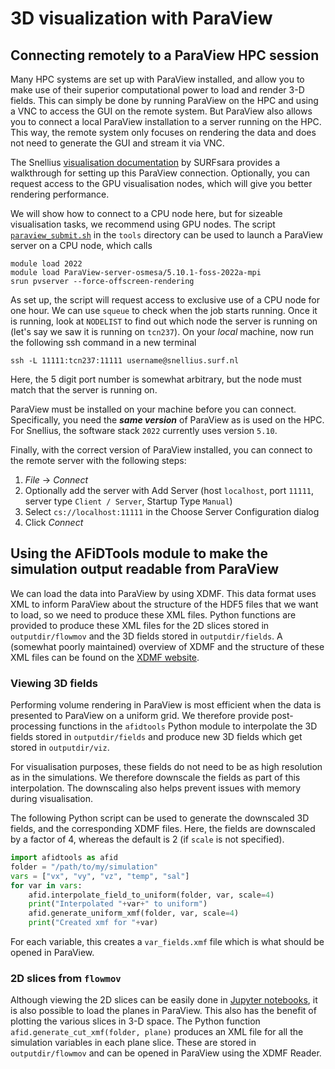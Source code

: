 # 3D visualization with ParaView

## Connecting remotely to a ParaView HPC session

Many HPC systems are set up with ParaView installed, and allow you to make use of their superior computational power to load and render 3-D fields.
This can simply be done by running ParaView on the HPC and using a VNC to access the GUI on the remote system.
But ParaView also allows you to connect a local ParaView installation to a server running on the HPC.
This way, the remote system only focuses on rendering the data and does not need to generate the GUI and stream it via VNC.

The Snellius [visualisation documentation](https://servicedesk.surf.nl/wiki/display/WIKI/ParaView+client-sever+mode+for+parallel+visualization) by SURFsara provides a walkthrough for setting up this ParaView connection.
Optionally, you can request access to the GPU visualisation nodes, which will give you better rendering performance.

We will show how to connect to a CPU node here, but for sizeable visualisation tasks, we recommend using GPU nodes.
The script [`paraview_submit.sh`]() in the `tools` directory can be used to launch a ParaView server on a CPU node, which calls 
```
module load 2022
module load ParaView-server-osmesa/5.10.1-foss-2022a-mpi
srun pvserver --force-offscreen-rendering
```
As set up, the script will request access to exclusive use of a CPU node for one hour.
We can use `squeue` to check when the job starts running.
Once it is running, look at `NODELIST` to find out which node the server is running on (let's say we saw it is running on `tcn237`).
On your *local* machine, now run the following ssh command in a new terminal
```
ssh -L 11111:tcn237:11111 username@snellius.surf.nl
```
Here, the 5 digit port number is somewhat arbitrary, but the node must match that the server is running on.

ParaView must be installed on your machine before you can connect.
Specifically, you need the **_same version_** of ParaView as is used on the HPC.
For Snellius, the software stack `2022` currently uses version `5.10`.

Finally, with the correct version of ParaView installed, you can connect to the remote server with the following steps:

1. *File* -> *Connect*
2. Optionally add the server with Add Server (host `localhost`, port `11111`, server type `Client / Server`, Startup Type `Manual`)
3. Select `cs://localhost:11111` in the Choose Server Configuration dialog
4. Click *Connect*

## Using the AFiDTools module to make the simulation output readable from ParaView

We can load the data into ParaView by using XDMF.
This data format uses XML to inform ParaView about the structure of the HDF5 files that we want to load, so we need to produce these XML files.
Python functions are provided to produce these XML files for the 2D slices stored in `outputdir/flowmov` and the 3D fields stored in `outputdir/fields`.
A (somewhat poorly maintained) overview of XDMF and the structure of these XML files can be found on the [XDMF website](https://www.xdmf.org/index.php/XDMF_Model_and_Format).

### Viewing 3D fields
Performing volume rendering in ParaView is most efficient when the data is presented to ParaView on a uniform grid.
We therefore provide post-processing functions in the `afidtools` Python module to interpolate the 3D fields stored in `outputdir/fields` and produce new 3D fields which get stored in `outputdir/viz`.

For visualisation purposes, these fields do not need to be as high resolution as in the simulations.
We therefore downscale the fields as part of this interpolation.
The downscaling also helps prevent issues with memory during visualisation.

The following Python script can be used to generate the downscaled 3D fields, and the corresponding XDMF files.
Here, the fields are downscaled by a factor of 4, whereas the default is 2 (if `scale` is not specified).

```python
import afidtools as afid
folder = "/path/to/my/simulation"
vars = ["vx", "vy", "vz", "temp", "sal"]
for var in vars:
    afid.interpolate_field_to_uniform(folder, var, scale=4)
    print("Interpolated "+var+" to uniform")
    afid.generate_uniform_xmf(folder, var, scale=4)
    print("Created xmf for "+var)
```
For each variable, this creates a `var_fields.xmf` file which is what should be opened in ParaView.

### 2D slices from `flowmov`
Although viewing the 2D slices can be easily done in [Jupyter notebooks](jupyter.md), it is also possible to load the planes in ParaView.
This also has the benefit of plotting the various slices in 3-D space.
The Python function `afid.generate_cut_xmf(folder, plane)` produces an XML file for all the simulation variables in each plane slice.
These are stored in `outputdir/flowmov` and can be opened in ParaView using the XDMF Reader.

<!-- ### 3D fields from the `fields` directory
The grids used by AFiD can be represented in three ways in XDMF through the `TopologyType` specified in the XML:

- 3DSMesh: This is the most generic form of a structured grid. It requires three 3D arrays specifying the coordinates $x$, $y$, and $z$ for each point of the arrays describing the flow field. These grids are not output by AFiD, but can be generated by the Python function `create_3D_grids` from the AFiDTools module. Volume rendering is *possible* in ParaView when this type of grid is used, but it is very slow.
- 3DRectMesh: This type describes a structured grid with perpendicular axes, as is used by AFiD. The grids from `outputdir/cordin_info.h5` can be used to describe the coordinates of the arrays. However, volume rendering is not possible in ParaView using this type of mesh.
- 3DCoRectMesh: This describes a grid with uniform grid spacing in each direction. This is the best type of grid for high-performance volume rendering. However, if grid stretching is used by the simulation, this will distort the visualisation of the fields. We aim to soon produce a small Fortran program using the interpolation routines of MuRPhFi to convert 3D fields to uniform grids for visualisation. -->